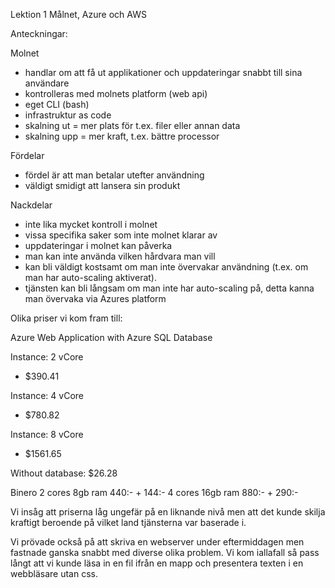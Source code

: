 Lektion 1 Målnet, Azure och AWS

Anteckningar:

Molnet
- handlar om att få ut applikationer och uppdateringar snabbt till sina
  användare
- kontrolleras med molnets platform (web api)
- eget CLI (bash)
- infrastruktur as code
- skalning ut = mer plats för t.ex. filer eller annan data
- skalning upp = mer kraft, t.ex. bättre processor

Fördelar
- fördel är att man betalar utefter användning
- väldigt smidigt att lansera sin produkt

Nackdelar
- inte lika mycket kontroll i molnet 
- vissa specifika saker som inte molnet klarar av
- uppdateringar i molnet kan påverka 
- man kan inte använda vilken hårdvara man vill
- kan bli väldigt kostsamt om man inte övervakar 
  användning (t.ex. om man har auto-scaling aktiverat).
- tjänsten kan bli långsam om man inte har auto-scaling på,
  detta kanna man övervaka via Azures platform


Olika priser vi kom fram till:

Azure
Web Application with Azure SQL Database

Instance: 2 vCore
- $390.41

Instance: 4 vCore
- $780.82

Instance: 8 vCore
- $1561.65

Without database: $26.28

Binero
2 cores 8gb ram 440:- + 144:-
4 cores 16gb ram 880:- + 290:- 

Vi insåg att priserna låg ungefär på en liknande nivå men att det kunde skilja kraftigt beroende på vilket land tjänsterna var baserade i. 

Vi prövade också på att skriva en webserver under eftermiddagen men fastnade ganska snabbt med diverse olika problem.
Vi kom iallafall så pass långt att vi kunde läsa in en fil ifrån en mapp och presentera texten i en webbläsare utan css. 
